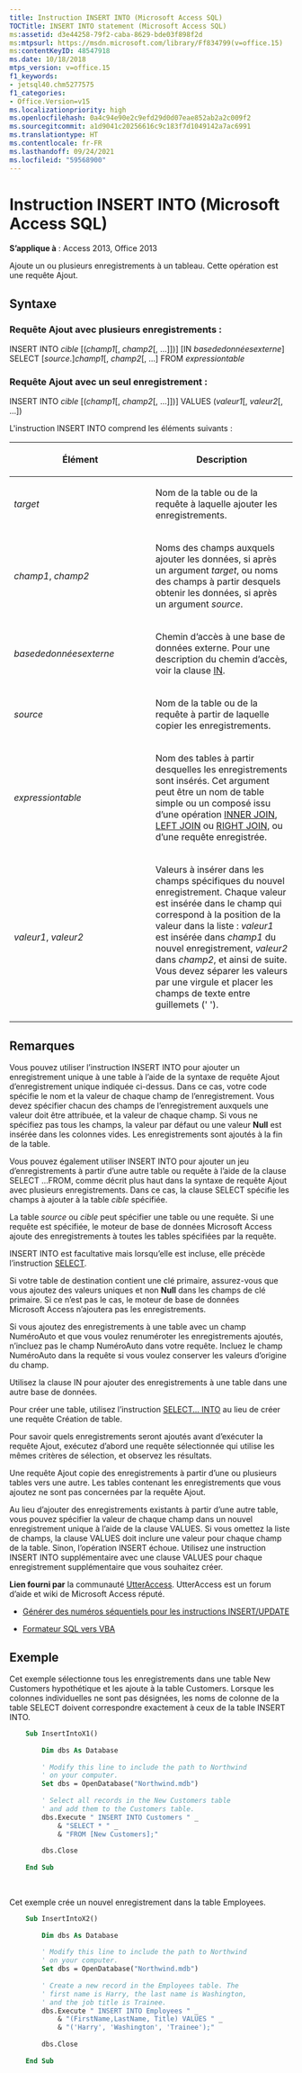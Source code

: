 ```yaml
---
title: Instruction INSERT INTO (Microsoft Access SQL)
TOCTitle: INSERT INTO statement (Microsoft Access SQL)
ms:assetid: d3e44258-79f2-caba-8629-bde03f898f2d
ms:mtpsurl: https://msdn.microsoft.com/library/Ff834799(v=office.15)
ms:contentKeyID: 48547918
ms.date: 10/18/2018
mtps_version: v=office.15
f1_keywords:
- jetsql40.chm5277575
f1_categories:
- Office.Version=v15
ms.localizationpriority: high
ms.openlocfilehash: 0a4c94e90e2c9efd29d0d07eae852ab2a2c009f2
ms.sourcegitcommit: a1d9041c20256616c9c183f7d1049142a7ac6991
ms.translationtype: HT
ms.contentlocale: fr-FR
ms.lasthandoff: 09/24/2021
ms.locfileid: "59568900"
---
```

# <a name="insert-into-statement-microsoft-access-sql"></a>Instruction INSERT INTO (Microsoft Access SQL)

**S’applique à** : Access 2013, Office 2013

Ajoute un ou plusieurs enregistrements à un tableau. Cette opération est une requête Ajout.

## <a name="syntax"></a>Syntaxe

### <a name="multiple-record-append-query"></a>Requête Ajout avec plusieurs enregistrements :

INSERT INTO *cible* \[(*champ1*\[, *champ2*\[, …\]\])\] \[IN *basededonnéesexterne*\] SELECT \[*source*.\]*champ1*\[, *champ2*\[, …\] FROM *expressiontable*

### <a name="single-record-append-query"></a>Requête Ajout avec un seul enregistrement :

INSERT INTO *cible* \[(*champ1*\[, *champ2*\[, …\]\])\] VALUES (*valeur1*\[, *valeur2*\[, …\])

L'instruction INSERT INTO comprend les éléments suivants :

<table>
<colgroup>
<col style="width: 50%" />
<col style="width: 50%" />
</colgroup>
<thead>
<tr class="header">
<th><p>Élément</p></th>
<th><p>Description</p></th>
</tr>
</thead>
<tbody>
<tr class="odd">
<td><p><em>target</em></p></td>
<td><p>Nom de la table ou de la requête à laquelle ajouter les enregistrements.</p></td>
</tr>
<tr class="even">
<td><p><em>champ1</em>, <em>champ2</em></p></td>
<td><p>Noms des champs auxquels ajouter les données, si après un argument <em>target</em>, ou noms des champs à partir desquels obtenir les données, si après un argument <em>source</em>.</p></td>
</tr>
<tr class="odd">
<td><p><em>basededonnéesexterne</em></p></td>
<td><p>Chemin d’accès à une base de données externe. Pour une description du chemin d’accès, voir la clause <a href="https://docs.microsoft.com/office/vba/access/concepts/miscellaneous/in-clause-microsoft-access-sql">IN</a>.</p></td>
</tr>
<tr class="even">
<td><p><em>source</em></p></td>
<td><p>Nom de la table ou de la requête à partir de laquelle copier les enregistrements.</p></td>
</tr>
<tr class="odd">
<td><p><em>expressiontable</em></p></td>
<td><p>Nom des tables à partir desquelles les enregistrements sont insérés. Cet argument peut être un nom de table simple ou un composé issu d’une opération <a href="inner-join-operation-microsoft-access-sql.md">INNER JOIN</a>, <a href="left-join-right-join-operations-microsoft-access-sql.md">LEFT JOIN</a> ou <a href="left-join-right-join-operations-microsoft-access-sql.md">RIGHT JOIN</a>, ou d’une requête enregistrée.</p></td>
</tr>
<tr class="even">
<td><p><em>valeur1</em>, <em>valeur2</em></p></td>
<td><p>Valeurs à insérer dans les champs spécifiques du nouvel enregistrement. Chaque valeur est insérée dans le champ qui correspond à la position de la valeur dans la liste : <em>valeur1</em> est insérée dans <em>champ1</em> du nouvel enregistrement, <em>valeur2</em> dans <em>champ2</em>, et ainsi de suite. Vous devez séparer les valeurs par une virgule et placer les champs de texte entre guillemets (' ').</p></td>
</tr>
</tbody>
</table>


## <a name="remarks"></a>Remarques

Vous pouvez utiliser l’instruction INSERT INTO pour ajouter un enregistrement unique à une table à l’aide de la syntaxe de requête Ajout d’enregistrement unique indiquée ci-dessus. Dans ce cas, votre code spécifie le nom et la valeur de chaque champ de l’enregistrement. Vous devez spécifier chacun des champs de l’enregistrement auxquels une valeur doit être attribuée, et la valeur de chaque champ. Si vous ne spécifiez pas tous les champs, la valeur par défaut ou une valeur **Null** est insérée dans les colonnes vides. Les enregistrements sont ajoutés à la fin de la table.

Vous pouvez également utiliser INSERT INTO pour ajouter un jeu d’enregistrements à partir d’une autre table ou requête à l’aide de la clause SELECT …FROM, comme décrit plus haut dans la syntaxe de requête Ajout avec plusieurs enregistrements. Dans ce cas, la clause SELECT spécifie les champs à ajouter à la table *cible* spécifiée.

La table *source* ou *cible* peut spécifier une table ou une requête. Si une requête est spécifiée, le moteur de base de données Microsoft Access ajoute des enregistrements à toutes les tables spécifiées par la requête.

INSERT INTO est facultative mais lorsqu’elle est incluse, elle précède l’instruction [SELECT](select-statement-microsoft-access-sql.md).

Si votre table de destination contient une clé primaire, assurez-vous que vous ajoutez des valeurs uniques et non **Null** dans les champs de clé primaire. Si ce n’est pas le cas, le moteur de base de données Microsoft Access n’ajoutera pas les enregistrements.

Si vous ajoutez des enregistrements à une table avec un champ NuméroAuto et que vous voulez renuméroter les enregistrements ajoutés, n’incluez pas le champ NuméroAuto dans votre requête. Incluez le champ NuméroAuto dans la requête si vous voulez conserver les valeurs d’origine du champ.

Utilisez la clause IN pour ajouter des enregistrements à une table dans une autre base de données.

Pour créer une table, utilisez l’instruction [SELECT... INTO](select-into-statement-microsoft-access-sql.md) au lieu de créer une requête Création de table.

Pour savoir quels enregistrements seront ajoutés avant d’exécuter la requête Ajout, exécutez d’abord une requête sélectionnée qui utilise les mêmes critères de sélection, et observez les résultats.

Une requête Ajout copie des enregistrements à partir d’une ou plusieurs tables vers une autre. Les tables contenant les enregistrements que vous ajoutez ne sont pas concernées par la requête Ajout.

Au lieu d’ajouter des enregistrements existants à partir d’une autre table, vous pouvez spécifier la valeur de chaque champ dans un nouvel enregistrement unique à l’aide de la clause VALUES. Si vous omettez la liste de champs, la clause VALUES doit inclure une valeur pour chaque champ de la table. Sinon, l’opération INSERT échoue. Utilisez une instruction INSERT INTO supplémentaire avec une clause VALUES pour chaque enregistrement supplémentaire que vous souhaitez créer.

**Lien fourni par** la communauté [UtterAccess](https://www.utteraccess.com). UtterAccess est un forum d’aide et wiki de Microsoft Access réputé.

- [Générer des numéros séquentiels pour les instructions INSERT/UPDATE](https://www.utteraccess.com/forum/generating-sequential-num-t446039.html)

- [Formateur SQL vers VBA](https://www.utteraccess.com/forum/sql-vba-formatter-t1165308.html)

## <a name="example"></a>Exemple

Cet exemple sélectionne tous les enregistrements dans une table New Customers hypothétique et les ajoute à la table Customers. Lorsque les colonnes individuelles ne sont pas désignées, les noms de colonne de la table SELECT doivent correspondre exactement à ceux de la table INSERT INTO.

```vb
    Sub InsertIntoX1() 
     
        Dim dbs As Database 
     
        ' Modify this line to include the path to Northwind 
        ' on your computer. 
        Set dbs = OpenDatabase("Northwind.mdb") 
         
        ' Select all records in the New Customers table  
        ' and add them to the Customers table. 
        dbs.Execute " INSERT INTO Customers " _ 
            & "SELECT * " _ 
            & "FROM [New Customers];" 
             
        dbs.Close 
     
    End Sub
```

<br/>

Cet exemple crée un nouvel enregistrement dans la table Employees.

```vb
    Sub InsertIntoX2() 
     
        Dim dbs As Database 
     
        ' Modify this line to include the path to Northwind 
        ' on your computer. 
        Set dbs = OpenDatabase("Northwind.mdb") 
         
        ' Create a new record in the Employees table. The  
        ' first name is Harry, the last name is Washington,  
        ' and the job title is Trainee. 
        dbs.Execute " INSERT INTO Employees " _ 
            & "(FirstName,LastName, Title) VALUES " _ 
            & "('Harry', 'Washington', 'Trainee');" 
             
        dbs.Close 
     
    End Sub 
```

